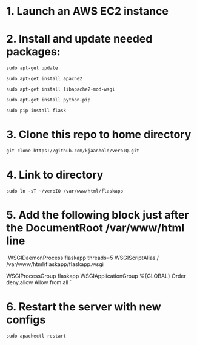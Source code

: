 # 1. Launch an AWS EC2 instance

# 2. Install and update needed packages:

  `sudo apt-get update`
  
  `sudo apt-get install apache2`
  
  `sudo apt-get install libapache2-mod-wsgi`
  
  `sudo apt-get install python-pip`
  
  `sudo pip install flask`
  
# 3. Clone this repo to home directory 
  `git clone https://github.com/kjaanhold/verbIQ.git`
  
# 4. Link to directory 
`sudo ln -sT ~/verbIQ /var/www/html/flaskapp`

# 5. Add the following block just after the DocumentRoot /var/www/html line

 `WSGIDaemonProcess flaskapp threads=5
  WSGIScriptAlias / /var/www/html/flaskapp/flaskapp.wsgi

  <Directory flaskapp>
      WSGIProcessGroup flaskapp
      WSGIApplicationGroup %{GLOBAL}
      Order deny,allow
      Allow from all
  </Directory>`
  
  # 6. Restart the server with new configs 
  `sudo apachectl restart`
